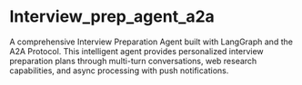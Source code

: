 # Interview_prep_agent_a2a
A comprehensive Interview Preparation Agent built with LangGraph and the A2A Protocol. This intelligent agent provides personalized interview preparation plans through multi-turn conversations, web research capabilities, and async processing with push notifications.
